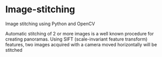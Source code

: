 # Image-stitching
 Image stitching using Python and OpenCV

Automatic stitching of 2 or more images is a well known procedure for creating panoramas.
Using SIFT (scale-invariant feature transform) features, two images acquired with a camera moved horizontally will be stitched
